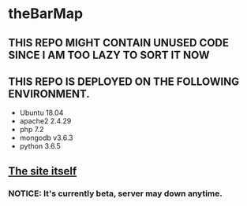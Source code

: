 # theBarMap

## THIS REPO MIGHT CONTAIN UNUSED CODE SINCE I AM TOO LAZY TO SORT IT NOW

## THIS REPO IS DEPLOYED ON THE FOLLOWING ENVIRONMENT.
- Ubuntu 18.04
- apache2 2.4.29
- php 7.2
- mongodb v3.6.3
- python 3.6.5

## [The site itself](https://barmap.xtl.tw/)
### NOTICE: It's currently beta, server may down anytime.
